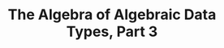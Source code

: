 ---
title: The Algebra of Algebraic Data Types, Part 3
url: http://chris-taylor.github.io/blog/2013/02/13/the-algebra-of-algebraic-data-types-part-iii/
authors:
- Chris Taylor
type: article
tags:
- ADTs
doHaskell-type: blog post
dohaskell-year: 2013
---